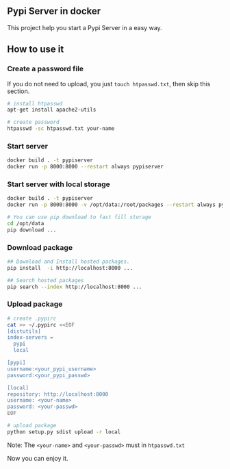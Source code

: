 ## Pypi Server in docker
This project help you start a Pypi Server in a easy way.

## How to use it

### Create a password file
If you do not need to upload, you just `touch htpasswd.txt`, then skip this section.
```bash
# install htpasswd
apt-get install apache2-utils

# create password
htpasswd -sc htpasswd.txt your-name
```

### Start server
```bash
docker build . -t pypiserver
docker run -p 8000:8000 --restart always pypiserver
```

### Start server with local storage
```bash
docker build . -t pypiserver
docker run -p 8000:8000 -v /opt/data:/root/packages --restart always pypiserver

# You can use pip download to fast fill storage
cd /opt/data
pip download ...
```

### Download package
```bash
## Download and Install hosted packages.
pip install  -i http://localhost:8000 ...

## Search hosted packages
pip search --index http://localhost:8000 ...
```

### Upload package
```bash
# create .pypirc
cat >> ~/.pypirc <<EOF
[distutils]
index-servers =
  pypi
  local

[pypi]
username:<your_pypi_username>
password:<your_pypi_passwd>

[local]
repository: http://localhost:8000
username: <your-name>
password: <your-passwd>
EOF

# upload package
python setup.py sdist upload -r local
```
Note: The `<your-name>` and `<your-passwd>` must in `htpasswd.txt`

Now you can enjoy it.
